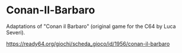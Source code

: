 # Conan-Il-Barbaro
Adaptations of "Conan il Barbaro" (original game for the C64 by Luca Severi).

https://ready64.org/giochi/scheda_gioco/id/1956/conan-il-barbaro


